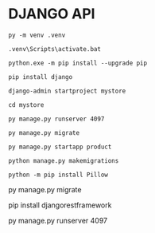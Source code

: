 # DJANGO API
```
py -m venv .venv

.venv\Scripts\activate.bat

python.exe -m pip install --upgrade pip

pip install django

django-admin startproject mystore

cd mystore

py manage.py runserver 4097

py manage.py migrate

py manage.py startapp product

python manage.py makemigrations

python -m pip install Pillow
```
 py manage.py migrate

 pip install djangorestframework

 py manage.py runserver 4097